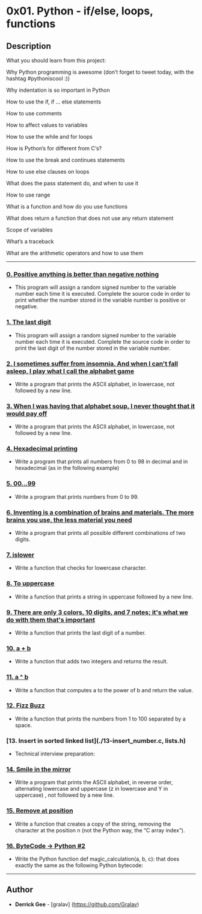 # 0x01. Python - if/else, loops, functions



## Description

What you should learn from this project:



Why Python programming is awesome (don’t forget to tweet today, with the hashtag #pythoniscool :))

Why indentation is so important in Python

How to use the if, if ... else statements

How to use comments

How to affect values to variables

How to use the while and for loops

How is Python’s for different from C‘s?

How to use the break and continues statements

How to use else clauses on loops

What does the pass statement do, and when to use it

How to use range

What is a function and how do you use functions

What does return a function that does not use any return statement

Scope of variables

What’s a traceback

What are the arithmetic operators and how to use them



---



### [0. Positive anything is better than negative nothing](./0-positive_or_negative.py)

* This program will assign a random signed number to the variable number each time it is executed. Complete the source code in order to print whether the number stored in the variable number is positive or negative.





### [1. The last digit](./1-last_digit.py)

* This program will assign a random signed number to the variable number each time it is executed. Complete the source code in order to print the last digit of the number stored in the variable number.





### [2. I sometimes suffer from insomnia. And when I can't fall asleep, I play what I call the alphabet game](./2-print_alphabet.py)

* Write a program that prints the ASCII alphabet, in lowercase, not followed by a new line.





### [3. When I was having that alphabet soup, I never thought that it would pay off](./3-print_alphabt.py)

* Write a program that prints the ASCII alphabet, in lowercase, not followed by a new line.





### [4. Hexadecimal printing](./4-print_hexa.py)

* Write a program that prints all numbers from 0 to 98 in decimal and in hexadecimal (as in the following example)





### [5. 00...99](./5-print_comb2.py)

* Write a program that prints numbers from 0 to 99.





### [6. Inventing is a combination of brains and materials. The more brains you use, the less material you need](./6-print_comb3.py)

* Write a program that prints all possible different combinations of two digits.





### [7. islower](./7-islower.py)

* Write a function that checks for lowercase character. 





### [8. To uppercase](./8-uppercase.py)

* Write a function that prints a string in uppercase followed by a new line.





### [9. There are only 3 colors, 10 digits, and 7 notes; it's what we do with them that's important](./9-print_last_digit.py)

* Write a function that prints the last digit of a number.





### [10. a + b](./10-add.py)

* Write a function that adds two integers and returns the result.





### [11. a ^ b](./11-pow.py)

* Write a function that computes a to the power of b and return the value.





### [12. Fizz Buzz](./12-fizzbuzz.py)

* Write a function that prints the numbers from 1 to 100 separated by a space. 





### [13. Insert in sorted linked list](./13-insert_number.c, lists.h)

* Technical interview preparation: 





### [14. Smile in the mirror](./100-print_tebahpla.py)

* Write a program that prints the ASCII alphabet, in reverse order, alternating lowercase and uppercase (z in lowercase and Y in uppercase) , not followed by a new line.





### [15. Remove at position](./101-remove_char_at.py)

* Write a function that creates a copy of the string, removing the character at the position n (not the Python way, the “C array index”).





### [16. ByteCode -> Python #2](./102-magic_calculation.py)

* Write the Python function def magic_calculation(a, b, c): that does exactly the same as the following Python bytecode:



---



## Author

* **Derrick Gee** - [gralav] (https://github.com/Gralav)
